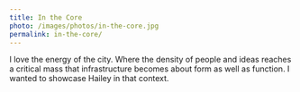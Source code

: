 ```yaml
---
title: In the Core
photo: /images/photos/in-the-core.jpg
permalink: in-the-core/
---
```

I love the energy of the city. Where the density of people and ideas reaches a critical mass that infrastructure becomes about form as well as function. I wanted to showcase Hailey in that context.
